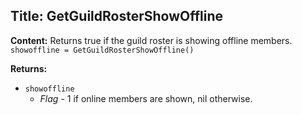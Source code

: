 ## Title: GetGuildRosterShowOffline

**Content:**
Returns true if the guild roster is showing offline members.
`showoffline = GetGuildRosterShowOffline()`

**Returns:**
- `showoffline`
  - *Flag* - 1 if online members are shown, nil otherwise.